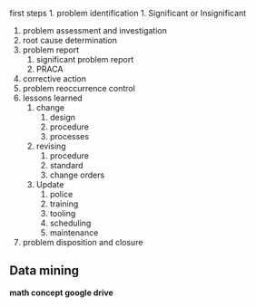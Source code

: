 first steps 
	1. problem identification
		1. Significant or Insignificant 
1. problem assessment and investigation
2. root cause determination
3. problem report
	1. significant problem report
	2. PRACA
4. corrective action
5. problem reoccurrence control 
6. lessons learned 
	1. change
		1. design 
		2. procedure
		3. processes 
	2. revising
		1. procedure 
		2. standard 
		3. change orders 
	3. Update
		1. police
		2. training 
		3. tooling 
		4. scheduling 
		5. maintenance 
7. problem disposition and closure 
## Data mining
**math concept google drive**